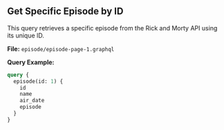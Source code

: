 ## Get Specific Episode by ID

This query retrieves a specific episode from the Rick and Morty API using its unique ID.

**File:** `episode/episode-page-1.graphql`

**Query Example:**

```graphql
query {
  episode(id: 1) {
    id
    name
    air_date
    episode
  }
}
```
